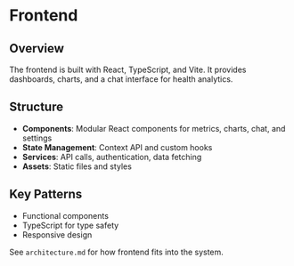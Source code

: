 # Frontend

## Overview

The frontend is built with React, TypeScript, and Vite. It provides dashboards, charts, and a chat interface for health analytics.

## Structure

- **Components**: Modular React components for metrics, charts, chat, and settings
- **State Management**: Context API and custom hooks
- **Services**: API calls, authentication, data fetching
- **Assets**: Static files and styles

## Key Patterns

- Functional components
- TypeScript for type safety
- Responsive design

See `architecture.md` for how frontend fits into the system. 